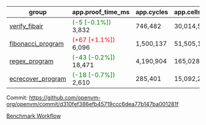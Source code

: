 | group | app.proof_time_ms | app.cycles | app.cells_used | leaf.proof_time_ms | leaf.cycles | leaf.cells_used |
| -- | -- | -- | -- | -- | -- | -- |
| [verify_fibair](https://github.com/openvm-org/openvm/blob/benchmark-results/benchmarks-pr/1193/verify_fibair-d310fef386efb45719ccc6dea77b147ba001281f.md) |<span style='color: green'>(-5 [-0.1%])</span> 3,832 |  746,482 |  30,014,594 |- | - | - |
| [fibonacci_program](https://github.com/openvm-org/openvm/blob/benchmark-results/benchmarks-pr/1193/fibonacci-d310fef386efb45719ccc6dea77b147ba001281f.md) |<span style='color: red'>(+67 [+1.1%])</span> 6,096 |  1,500,137 |  51,505,102 |- | - | - |
| [regex_program](https://github.com/openvm-org/openvm/blob/benchmark-results/benchmarks-pr/1193/regex-d310fef386efb45719ccc6dea77b147ba001281f.md) |<span style='color: green'>(-43 [-0.2%])</span> 18,471 |  4,190,904 |  165,028,173 |- | - | - |
| [ecrecover_program](https://github.com/openvm-org/openvm/blob/benchmark-results/benchmarks-pr/1193/ecrecover-d310fef386efb45719ccc6dea77b147ba001281f.md) |<span style='color: green'>(-18 [-0.7%])</span> 2,610 |  285,401 |  15,092,297 |- | - | - |


Commit: https://github.com/openvm-org/openvm/commit/d310fef386efb45719ccc6dea77b147ba001281f

[Benchmark Workflow](https://github.com/openvm-org/openvm/actions/runs/12688880235)

